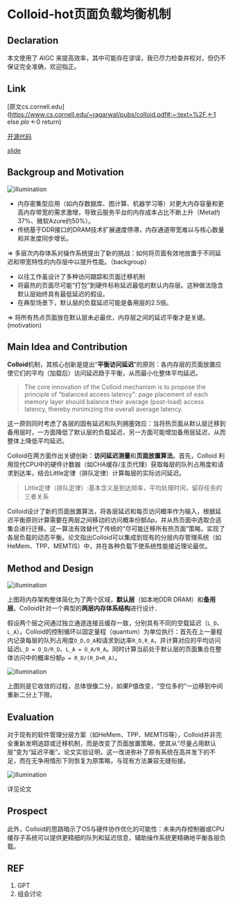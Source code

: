 # Colloid-hot页面负载均衡机制

## Declaration

本文使用了 AIGC 来提高效率，其中可能存在谬误，我已尽力检查并校对，但仍不保证完全准确，欢迎指正。

## Link

[原文cs.cornell.edu](https://www.cs.cornell.edu/~ragarwal/pubs/colloid.pdf#:~:text=%2F,←1 else 𝑝𝑙𝑜 ←0 return)

[开源代码](https://link.zhihu.com/?target=https%3A//github.com/host-architecture/colloid)

[slide](https://drive.google.com/file/d/1hs-I1ws7tARvDQlsxZuPzCU2ogUTkTU-/view?usp=sharing)

## Backgroup and Motivation

![illumination](https://s2.loli.net/2025/08/12/Lbjd5qly2aPG3z7.png)

- 内存密集型应用（如内存数据库、图计算、机器学习等）对更大内存容量和更高内存带宽的需求激增，导致云服务平台的内存成本占比不断上升（Meta约37%、微软Azure约50%）。
- 传统基于DDR接口的DRAM技术扩展速度停滞，内存通道带宽难以与核心数量和并发度同步增长。

=> 多层次内存体系对操作系统提出了新的挑战：如何将页面有效地放置于不同延迟和带宽特性的内存层中以提升性能。（backgroup）

- 以往工作虽设计了多种访问跟踪和页面迁移机制
- 将最热的页面尽可能“打包”到硬件标称延迟最低的默认内存层。这种做法隐含默认层始终具有最低延迟的假设。
- 在典型场景下，默认层的负载延迟可能是备用层的2.5倍。

=> 将所有热点页面放在默认层未必最优，内存层之间的延迟平衡才是关键。(motivation)

## Main Idea and Contribution

**Colloid**机制，其核心创新是提出“**平衡访问延迟**”的原则：各内存层的页面放置应使它们的平均（加载后）访问延迟趋于平衡，从而最小化整体平均延迟。

> The core innovation of the Colloid mechanism is to propose the principle of "balanced access latency": page placement of each memory layer should balance their average (post-load) access latency, thereby minimizing the overall average latency.

这一原则同时考虑了各层的固有延迟和队列拥塞效应：当将热页面从默认层迁移到备用层时，一方面降低了默认层的负载延迟，另一方面可能增加备用层延迟，从而整体上降低平均延迟。

Colloid在两方面作出关键创新：**访问延迟测量**和**页面放置算法**。首先，Colloid 利用现代CPU中的硬件计数器（如CHA缓存/主页代理）获取每层的队列占用度和请求到达率，结合Little定律（排队定律）计算每层的实际访问延迟。

> Little定律（排队定律）:基本含义是到达频率，平均处理时间，留存任务的三者关系

Colloid设计了新的页面放置算法，将各层延迟和每页访问概率作为输入，根据延迟平衡原则计算需要在两层之间移动的访问概率份额Δp，并从热页面中选取合适集合进行迁移。这一算法有效替代了传统的“尽可能迁移所有热页面”策略，实现了各层负载的动态平衡。论文指出Colloid可以集成到现有的分层内存管理系统（如HeMem、TPP、MEMTIS）中，并在各种负载下使系统性能接近理论最优。

## Method and Design

![illumination](https://s2.loli.net/2025/08/12/2uorYtxdFk4Q3PC.png)

上图将内存架构整体简化为了两个区域，**默认层**（如本地DDR DRAM）和**备用层**。Colloid针对一个典型的**两层内存体系结构**进行设计．

假设两个层之间通过独立通道连接且缓存一致，分别具有不同的空载延迟（`L_D`、`L_A`）。Colloid的控制循环以固定量程（quantum）为单位执行：首先在上一量程内记录每层的队列占用度`O_D,O_A`和请求到达率`R_D,R_A`，并计算对应的平均访问延迟`L_D = O_D/R_D`、`L_A = O_A/R_A`。同时计算当前处于默认层的页面集合在整体访问中的概率份额`p = R_D/(R_D+R_A)`。

![illumination](https://s2.loli.net/2025/08/12/FVvaDkomQbR3Iqh.png)

上图则是它收敛的过程，总体很像二分，如果P值改变，“空位多的”一边移到中间重新二分上下限。

## Evaluation

对于现有的软件管理分层方案（如HeMem、TPP、MEMTIS等），Colloid并非完全重新发明追踪或迁移机制，而是改变了页面放置策略，使其从“尽量占用默认层”变为“延迟平衡”。论文实验证明，这一改进弥补了原有系统在高并发下的不足，而在无争用情形下则恢复为原策略，与现有方法兼容无缝衔接。

![illumination](https://s2.loli.net/2025/08/12/FCtJL1grkm8lEho.png)

详见论文

## Prospect

此外，Colloid的思路暗示了OS与硬件协作优化的可能性：未来内存控制器或CPU缓存子系统可以提供更精细的队列和延迟信息，辅助操作系统更精确地平衡各层负载。

## REF

1. GPT
2. 组会讨论